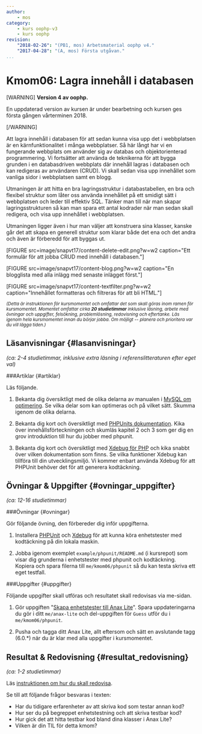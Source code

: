 ```yaml
---
author:
    - mos
category:
    - kurs oophp-v3
    - kurs oophp
revision:
    "2018-02-26": "(PB1, mos) Arbetsmaterial oophp v4."
    "2017-04-28": "(A, mos) Första utgåvan."
...
```

Kmom06: Lagra innehåll i databasen
==================================

[WARNING]
**Version 4 av oophp.**

En uppdaterad version av kursen är under bearbetning och kursen ges första gången vårterminen 2018.

[/WARNING]

Att lagra innehåll i databasen för att sedan kunna visa upp det i webbplatsen är en kärnfunktionalitet i många webbplatser. Så här långt har vi en fungerande webbplats om använder sig av databas och objektorienterad programmering. Vi fortsätter att använda de teknikerna för att bygga grunden i en databasdriven webbplats där innehåll lagras i databasen och kan redigeras av användaren (CRUD). Vi skall sedan visa upp innehållet som vanliga sidor i webbplatsen samt en blogg.

Utmaningen är att hitta en bra lagringsstruktur i databastabellen, en bra och flexibel struktur som låter oss använda innehållet på ett smidigt sätt i webbplatsen och leder till effektiv SQL. Tänker man till när man skapar lagringsstrukturen så kan man spara ett antal kodrader när man sedan skall redigera, och visa upp innehållet i webbplatsen.

Utmaningen ligger även i hur man väljer att konstruera sina klasser, kanske går det att skapa en generell struktur som klarar både det ena och det andra och även är förberedd för att byggas ut.

[FIGURE src=image/snapvt17/content-delete-edit.png?w=w2 caption="Ett formulär för att jobba CRUD med innehåll i databasen."]

[FIGURE src=image/snapvt17/content-blog.png?w=w2 caption="En blogglista med alla inlägg med senaste inlägget först."]

[FIGURE src=image/snapvt17/content-textfilter.png?w=w2 caption="Innehållet formatteras och filtreras för att bli HTML."]

<!--
Introducera backenden till eshopen?
Embryo till eshop sql?

Kundvagn
Enhetstesta kundvagn

Inloggning
Enhetstesta inloggning

Guide abstract methods, classes, final interface, trait

Funktionstestning?
Enklare sådan, typ curl?

mockup
prepare testcase, prepare testclass, make mockobject.

Test a trait, interface, abstract class?
Enklare funktionstester.

Enhetstestning mot databas?
-->

<small><i>(Detta är instruktionen för kursmomentet och omfattar det som skall göras inom ramen för kursmomentet. Momentet omfattar cirka **20 studietimmar** inklusive läsning, arbete med övningar och uppgifter, felsökning, problemlösning, redovisning och eftertanke. Läs igenom hela kursmomentet innan du börjar jobba. Om möjligt -- planera och prioritera var du vill lägga tiden.)</i></small>


<!--stop-->




Läsanvisningar  {#lasanvisningar}
---------------------------------

*(ca: 2-4 studietimmar, inklusive extra läsning i referenslitteraturen efter eget val)*



###Artiklar {#artiklar}

Läs följande.

1. Bekanta dig översiktligt med de olika delarna av manualen i [MySQL om optimering](https://dev.mysql.com/doc/refman/5.7/en/optimization.html). Se vilka delar som kan optimeras och på vilket sätt. Skumma igenom de olika delarna.

1. Bekanta dig kort och översiktligt med [PHPUnits dokumentation](https://phpunit.de/manual/current/en/). Kika över innehållsförteckningen och skumläs kapitel 2 och 3 som ger dig en grov introduktion till hur du jobber med phpunit.

1. Bekanta dig kort och översiktligt med [Xdebug för PHP](https://xdebug.org/) och kika snabbt över vilken dokumentation som finns. Se vilka funktioner Xdebug kan tillföra till din utvecklingsmiljö. Vi kommer enbart använda Xdebug för att PHPUnit behöver det för att generera kodtäckning.



Övningar & Uppgifter  {#ovningar_uppgifter}
-------------------------------------------

*(ca: 12-16 studietimmar)*


###Övningar {#ovningar}

Gör följande övning, den förbereder dig inför uppgifterna.

1. Installera [PHPUnit](labbmiljo/phpunit) och [Xdebug](labbmiljo/xdebug) för att kunna köra enhetstester med kodtäckning på din lokala maskin.

1. Jobba igenom exemplet `example/phpunit/README.md` (i kursrepot) som visar dig grunderna i enhetstester med phpunit och kodtäckning. Kopiera och spara filerna till `me/kmom06/phpunit` så du kan testa skriva ett eget testfall.

<!--
Artikel om hur man skriver bra SQL frågor på ett optimerat sätt.
-->



###Uppgifter {#uppgifter}

Följande uppgifter skall utföras och resultatet skall redovisas via me-sidan.

1. Gör uppgiften "[Skapa enhetstester till Anax Lite](uppgift/skapa-enhetstester-till-anax)". Spara uppdateringarna du gör i ditt `me/anax-lite` och del-uppgiften för `Guess` utför du i `me/kmom06/phpunit`.

1. Pusha och tagga ditt Anax Lite, allt eftersom och sätt en avslutande tagg (6.0.\*) när du är klar med alla uppgifter i kursmomentet.

<!--
1. Gör uppgiften "[Dokumentera din ER-modell med Reverse Engineering](uppgift/dokumentera-din-er-modell-med-reverse-engineering)". Spara resultatet i `me/kmom06/er3`. Det är samma sak som du gjort i föregående kmomentent, det handlar om att få med de uppdateringar du nyss gjort.
-->



Resultat & Redovisning  {#resultat_redovisning}
-----------------------------------------------

*(ca: 1-2 studietimmar)*

Läs [instruktionen om hur du skall redovisa](./../redovisa).

Se till att följande frågor besvaras i texten:

* Har du tidigare erfarenheter av att skriva kod som testar annan kod?
* Hur ser du på begreppet enhetstestning och att skriva testbar kod?
* Hur gick det att hitta testbar kod bland dina klasser i Anax Lite?
* Vilken är din TIL för detta kmom?
